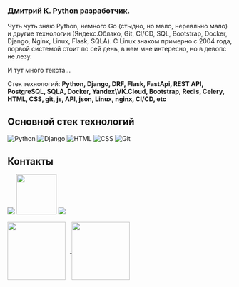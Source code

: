 ### Дмитрий К. Python разработчик.
Чуть чуть знаю Python, немного Go (стыдно, но мало, нереально мало) и другие технологии (Яндекс.Облако, Git, CI/CD, SQL, Bootstrap, Docker, Django, Nginx, Linux, Flask, SQLA). С Linux знаком примерно с 2004 года, порвой системой стоит по сей день, в нем мне интересно, но в девопс не лезу.

И тут много текста...

Стек технологий:
**Python, Django, DRF, Flask, FastApi, REST API, PostgreSQL, SQLA, Docker, Yandex\VK.Cloud, Bootstrap, Redis, Celery, HTML, CSS, git, js, API, json, Linux, nginx, CI/CD, etc**

## Основной стек технологий
![Python](/svg/python.svg)
![Django](/svg/django.svg)
![HTML](/svg/html-5.svg)
![CSS](/svg/css3.svg)
![Git](/svg/git.svg)

## Контакты
[<img src="./svg/telegram.svg">](https://t.me/Dmitriy_id)
[<img src="./svg/gmail.svg" width="90px" height="90px">](mailto:thebrootos@gmail.com)
[<img src="./svg/Linkedin.svg">](https://www.linkedin.com/in/dmitriy-klepikov/)

<div>
<a href="https://github-readme-stats.vercel.app/api?username=themasterid&hide=contribs&show_icons=true&theme=dark">
  <img  align="center" height="130" style="margin-right: 10px" src="https://github-readme-stats.vercel.app/api?username=themasterid&hide=contribs&show_icons=true&theme=dark" />
</a>
<a href="https://github-readme-stats.vercel.app/api/top-langs/?username=themasterid&layout=compact&theme=dark">
  <img align="center" height="130" src="https://github-readme-stats.vercel.app/api/top-langs/?username=themasterid&layout=compact&theme=dark" />
</a>
</div>
